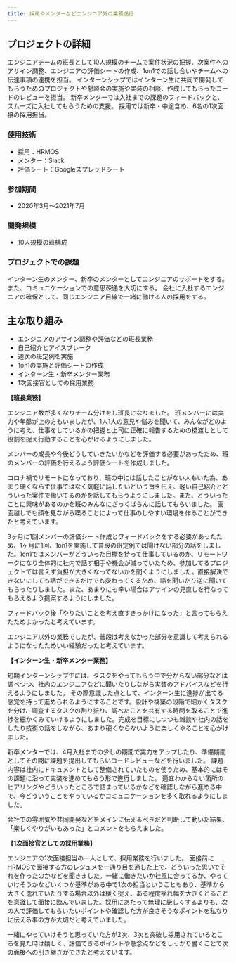 ```yaml
---
title: 採用やメンターなどエンジニア外の業務遂行
---
```


## プロジェクトの詳細

エンジニアチームの班長として10人規模のチームで案件状況の把握、次案件へのアサイン調整、エンジニアの評価シートの作成、1on1での話し合いやチームへの伝達事項の連携を担当。
インターンシップではインターン生に共同で開発してもらうためのプロジェクトや懇談会の実施や実装の相談、作成してもらったコードのレビューを担当。
新卒メンターでは入社までの課題のフィードバックと、スムーズに入社してもらうための支援。
採用では新卒・中途含め、6名の1次面接の採用担当。

### 使用技術

- 採用：HRMOS
- メンター：Slack
- 評価シート：Googleスプレッドシート

### 参加期間

- 2020年3月〜2021年7月

### 開発規模

- 10人規模の班構成

### プロジェクトでの課題

インターン生のメンター、新卒のメンターとしてエンジニアのサポートをする。
また、コミュニケーションでの意思疎通を大切にする。
会社に入社するエンジニアの確保として、同じエンジニア目線で一緒に働ける人の採用をする。

## 主な取り組み

- エンジニアのアサイン調整や評価などの班長業務
- 自己紹介とアイスブレーク
- 週次の班定例を実施
- 1on1の実施と評価シートの作成
- インターン生・新卒メンター業務
- 1次面接官としての採用業務

**【班長業務】**

エンジニア数が多くなりチーム分けをし班長になりました。
班メンバーには実力や年齢が上の方もいましたが、1人1人の意見や悩みを聞いて、みんながどのように考え、仕事をしているかの把握と上司に正確に報告するための橋渡しとして役割を捉え行動することを心がけるようにしました。

メンバーの成長や今後どうしていきたいかなどを評価する必要があったため、班のメンバーの評価を行えるよう評価シートを作成しました。

コロナ禍でリモートになっており、班の中には話したことがない人もいた為、あまり硬くならず仕事ではなく気軽に話したいという旨を伝え、軽い自己紹介とどういった案件で働いてるのかを話してもらうようにしました。また、どういったことに興味があるのかを班のみんなにざっくばらんに話してもらいました。
画面越しでも顔を見ながら喋ることによって仕事のしやすい環境を作ることができたと考えています。

3ヶ月に1回メンバーの評価シート作成とフィードバックをする必要があったため、1ヶ月に1回、1on1を実施して普段の班定例では聞けない部分の話をしました。1on1ではメンバーがどういった目標を持って仕事しているのか、リモートワークになり全体的に社内で話す相手や機会が減っていたため、参加してるプロジェクトでは言えず負担が大きくなってないかを聞くようにしました。直接解決できないにしても話ができるだけでも変わってくるため、話を聞いたり逆に聞いてもらったりしました。また、あまりにも辛い場合はアサインの見直しを行なってもらえるよう提案するようにしました。

フィードバック後「やりたいことを考え直すきっかけになった」と言ってもらえたためよかったと考えています。

エンジニア以外の業務でしたが、普段は考えなかった部分を意識して考えられるようになったためいい経験だったと考えています。

**【インターン生・新卒メンター業務】**

短期インターンシップ生には、タスクをやってもらう中で分からない部分などは調べつつ、社内のエンジニアなどに聞いたりしながら実装のアドバイスなどを行えるようにしました。
その際意識した点として、インターン生に進捗が出てる感覚を持って進められるようにすることです。設計や構築の段階で細かくタスクを分け、調査するタスクの割り振り、調べたことを共有する時間を取ることで進捗を細かくみていけるようにしました。完成を目標にしつつも雑談や社内の話をしたり技術の話をしながら、あまり硬くならないように楽しくやることを心がけました。

新卒メンターでは、4月入社までの少しの期間で実力をアップしたり、準備期間としてその間に課題を提出してもらいコードレビューなどを行いました。
課題内容は社内にドキュメントとして整備されていたものを使うため、基本的にはその課題に沿って実装を進めてもらう形で進行しました。
適宜わからない箇所のヒアリングやどういったところで詰まっているかなどを確認しながら進める中で、今どういうことをやっているかコミュニケーションを多く取れるようにしました。

会社での雰囲気や共同開発などをメインに伝えるべきだと判断して動いた結果、「楽しくやりがいもあった」とコメントをもらえました。

**【1次面接官としての採用業務】**

エンジニアの1次面接担当の一人として、採用業務を行いました。
面接前にHRMOSで面接する方のレジュメを一通り目を通した上で、どういった思いでそれを作ったのかなどを聞きました。一緒に働きたいか社風に合ってるか、やっていけそうかなどいくつか基準がある中で1次の担当ということもあり、基準から大きく逸れていたりする場合以外は緩く捉え、ある程度揺れ幅を大きくとることを意識して面接に臨んでいました。採用にあたって無理に厳しくするよりも、次の人で評価してもらいたいポイントや確認した方が良さそうなポイントを私なりに伝える事の方が大切だと考えていました。

一緒にやっていけそうと思っていた方が2次、3次と突破し採用されているところを見た時は嬉しく、評価できるポイントや懸念点などをしっかり書くことで次の面接への引き継ぎができたと考えています。
